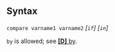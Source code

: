 ## Syntax

`compare varname1 varname2` _\[`if`\]
\[`in`\]_

`by` is allowed; see
[<strong>[D]</strong> by](http://www.stata.com/help.cgi?by).
